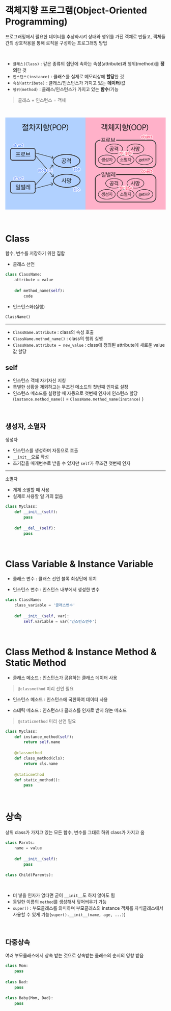 # 객체지향 프로그램(**O**bject-**O**riented **P**rogramming)

프로그래밍에서 필요한 데이터를 추상화시켜 상태와 행위를 가진 객체로 만들고, 객체들간의 상호작용을 통해 로직을 구성하는 프로그래밍 방법

<br>

- `클래스(Class)` : 같은 종류의 집단에 속하는 속성(attribute)과 행위(method)를 **정의**한 것
- `인스턴스(instance)` : 클래스를 실제로 메모리상에 **할당**한 것
- `속성(attribute)` : 클래스/인스턴스가 가지고 있는 **데이터**/값
- `행위(method)` : 클래스/인스턴스가 가지고 있는 **함수**/기능

> 클래스 + 인스턴스 = 객체

<br>

![POP vs OPP](./assets/OPP.png)

<br>

# Class

함수, 변수를 저장하기 위한 집합

- 클래스 선언

```python 
class ClassName:
    attribute = value

    def method_name(self):
        code
```

- 인스턴스화(실행)

```python
ClassName()
```

---

- `ClassName.attribute` : class의 속성 호출 
- `ClassName.method_name()` : class의 행위 실행
- `ClassName.attribute = new_value` : class에 정의된 attribute에 새로운 value 값 할당

## self 

- 인스턴스 객체 자기자신 지칭
- 특별한 상황을 제외하고는 무조건 메소드의 첫번째 인자로 설정
- 인스턴스 메소드를 실행할 때 자동으로 첫번째 인자에 인스턴스 할당 (`instance.method_name()` = `ClassName.method_name(instance)`
)


<br>

## 생성자, 소멸자

생성자
- 인스턴스를 생성하며 자동으로 호출
- `__init__`으로 작성
- 초기값을 매개변수로 받을 수 있지만 `self`가 무조건 첫번째 인자

---

소멸자 
- 개체 소멸할 때 사용
- 실제로 사용할 일 거의 없음

```python 
class MyClass:
    def __init__(self):
        pass
    
    def __del__(self):
        pass
```
<br>

# Class Variable & Instance Variable

- 클래스 변수 : 클래스 선언 블록 최상단에 위치

- 인스턴스 변수 : 인스턴스 내부에서 생성한 변수

```python
class ClassName:
    class_variable = '클래스변수'

    def __init__(self, var):
        self.variable = var('인스턴스변수')
```

<br>

# Class Method & Instance Method & Static Method


- 클래스 메소드 : 인스턴스가 공유하는 클래스 데이터 사용
> `@classmethod` 미리 선언 필요

- 인스턴스 메소드 : 인스턴스에 국한하여 데이터 사용

- 스테틱 메소드 : 인스턴스나 클래스를 인자로 받지 않는 메소드 
> `@staticmethod` 미리 선언 필요


```python
class MyClass:
    def instance_method(self):
        return self.name

    @classmethod
    def class_method(cls):
        return cls.name

    @staticmethod
    def static_method():
        pass
```

<br>

# 상속

상위 class가 가지고 있는 모든 함수, 변수를 그대로 하위 class가 가지고 옴

```python
class Parnts:
    name = value

    def __init__(self):
        pass

class Child(Parents):

```
<br>

- 더 넣을 인자가 없다면 굳이 `__init__`도 하지 않아도 됨
- 동일한 이름의 `method`를 생성해서 덮어씌우기 가능
- `super()` : 부모클래스를 의미하며 부모클래스의 instance 객체를 자식클래스에서 사용할 수 있게 기능(`super().__init__(name, age, ...)`)


<br>

## 다중상속

여러 부모클래스에서 상속 받는 것으로 상속받는 클래스의 순서의 영향 받음

```python
class Mom:
    pass

class Dad:
    pass

class Baby(Mom, Dad):
    pass
```